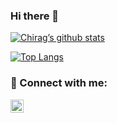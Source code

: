 ### Hi there 👋
[![Chirag’s github stats](https://github-readme-stats.vercel.app/api?username=ChiragMV)](https://github.com/ChiragMV)

[![Top Langs](https://github-readme-stats.vercel.app/api/top-langs/?username=ChiragMV&layout=compact)](https://github.com/ChiragMV)

### 🤝 Connect with me:

<a href="https://linkedin.com/in/m-v-chirag-65b900271"><img align="left" src="https://raw.githubusercontent.com/m-v-chirag-65b900271/m-v-chirag-65b900271/main/images/linkedin.svg" alt="Chirag | LinkedIn" width="21px"/></a>
<!--
**ChiragMV/ChiragMV** is a ✨ _special_ ✨ repository because its `README.md` (this file) appears on your GitHub profile.

Here are some ideas to get you started:

- 🔭 I’m currently working on ...
- 🌱 I’m currently learning ...
- 👯 I’m looking to collaborate on ...
- 🤔 I’m looking for help with ...
- 💬 Ask me about ...
- 📫 How to reach me: ...
- 😄 Pronouns: ...
- ⚡ Fun fact: ...
-->
